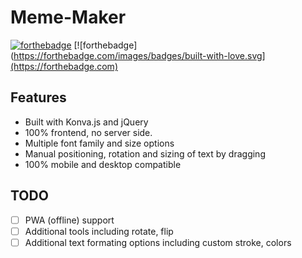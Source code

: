 # Meme-Maker

[![forthebadge](https://forthebadge.com/images/badges/made-with-javascript.svg)](https://forthebadge.com)
[![forthebadge](https://forthebadge.com/images/badges/built-with-love.svg](https://forthebadge.com)


## Features

- Built with Konva.js and jQuery
- 100% frontend, no server side.
- Multiple font family and size options
- Manual positioning, rotation and sizing of text by dragging
- 100% mobile and desktop compatible

## TODO

- [ ] PWA (offline) support
- [ ] Additional tools including rotate, flip
- [ ] Additional text formating options including custom stroke, colors
